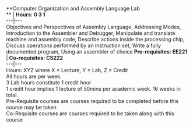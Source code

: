 **Computer Organization and Assembly Language Lab  
** | **Hours: 0 3 1**  
---|---  
Objectives and Perspectives of Assembly Language, Addressing Modes, Introduction to the Assembler and Debugger, Manipulate and translate machine and assembly code, Describe actions inside the processing chip, Discuss operations performed by an instruction set, Write a fully documented program, Using an assembler of choice
**Pre-requisites: EE221** |  **Co-requisites: CS222**  
---|---  
Hours: XYZ where X = Lecture, Y = Lab, Z = Credit  
All hours are per week.  
3 Lab hours constitute 1 credit hour  
1 credit hour implies 1 lecture of 50mins per academic week. 16 weeks in total.  
Pre-Requisite courses are courses required to be completed before this course may be taken  
Co-Requisite courses are courses required to be taken along with this course

